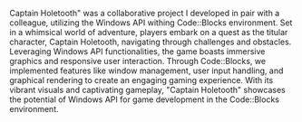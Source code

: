 Captain Holetooth" was a collaborative project I developed in pair with a colleague, utilizing the Windows API withing Code::Blocks environment. Set in a whimsical world of adventure, players embark on a quest as the titular character, Captain Holetooth, navigating through challenges and obstacles. Leveraging Windows API functionalities, the game boasts immersive graphics and responsive user interaction. Through Code::Blocks, we implemented features like window management, user input handling, and graphical rendering to create an engaging gaming experience. With its vibrant visuals and captivating gameplay, "Captain Holetooth" showcases the potential of Windows API for game development in the Code::Blocks environment.
